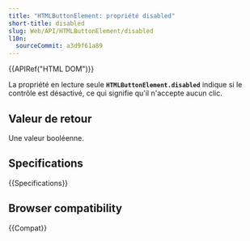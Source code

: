 ```yaml
---
title: "HTMLButtonElement: propriété disabled"
short-title: disabled
slug: Web/API/HTMLButtonElement/disabled
l10n:
  sourceCommit: a3d9f61a89
---
```


{{APIRef("HTML DOM")}}

La propriété en lecture seule **`HTMLButtonElement.disabled`** indique si le contrôle est désactivé, ce qui signifie qu'il n'accepte aucun clic.

## Valeur de retour

Une valeur booléenne.

## Specifications

{{Specifications}}

## Browser compatibility

{{Compat}}

